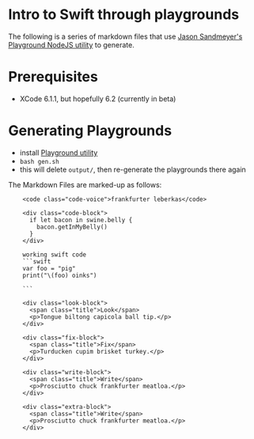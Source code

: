 # Intro to Swift through playgrounds
The following is a series of markdown files that use [Jason Sandmeyer's Playground NodeJS utility](https://github.com/jas/playground) to generate.

# Prerequisites
 - XCode 6.1.1, but hopefully 6.2 (currently in beta)

# Generating Playgrounds
 - install [Playground utility](https://github.com/jas/playground)
 - `bash gen.sh`
 - this will delete `output/`, then re-generate the playgrounds there again

The Markdown Files are marked-up as follows:

```
    <code class="code-voice">frankfurter leberkas</code>

    <div class="code-block">
      if let bacon in swine.belly {
        bacon.getInMyBelly()
      }
    </div>

    working swift code
    ```swift
    var foo = "pig"
    print("\(foo) oinks")

    ```

    <div class="look-block">
      <span class="title">Look</span>
      <p>Tongue biltong capicola ball tip.</p>
    </div>

    <div class="fix-block">
      <span class="title">Fix</span>
      <p>Turducken cupim brisket turkey.</p>
    </div>

    <div class="write-block">
      <span class="title">Write</span>
      <p>Prosciutto chuck frankfurter meatloa.</p>
    </div>

    <div class="extra-block">
      <span class="title">Write</span>
      <p>Prosciutto chuck frankfurter meatloa.</p>
    </div>

```